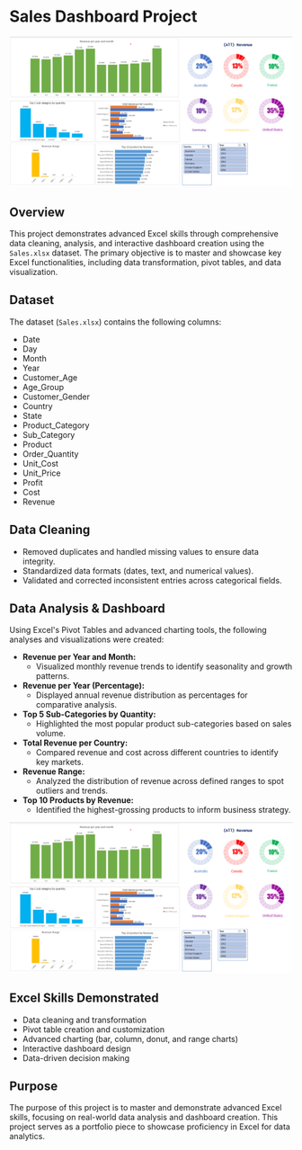 # Sales Dashboard Project
![Sales_Dashboard.png](/../Images/sales_dashboard.png)
## Overview
This project demonstrates advanced Excel skills through comprehensive data cleaning, analysis, and interactive dashboard creation using the `Sales.xlsx` dataset. The primary objective is to master and showcase key Excel functionalities, including data transformation, pivot tables, and data visualization.

## Dataset
The dataset (`Sales.xlsx`) contains the following columns:
- Date
- Day
- Month
- Year
- Customer_Age
- Age_Group
- Customer_Gender
- Country
- State
- Product_Category
- Sub_Category
- Product
- Order_Quantity
- Unit_Cost
- Unit_Price
- Profit
- Cost
- Revenue

## Data Cleaning
- Removed duplicates and handled missing values to ensure data integrity.
- Standardized data formats (dates, text, and numerical values).
- Validated and corrected inconsistent entries across categorical fields.

## Data Analysis & Dashboard
Using Excel's Pivot Tables and advanced charting tools, the following analyses and visualizations were created:

- **Revenue per Year and Month:**
  - Visualized monthly revenue trends to identify seasonality and growth patterns.
- **Revenue per Year (Percentage):**
  - Displayed annual revenue distribution as percentages for comparative analysis.
- **Top 5 Sub-Categories by Quantity:**
  - Highlighted the most popular product sub-categories based on sales volume.
- **Total Revenue per Country:**
  - Compared revenue and cost across different countries to identify key markets.
- **Revenue Range:**
  - Analyzed the distribution of revenue across defined ranges to spot outliers and trends.
- **Top 10 Products by Revenue:**
  - Identified the highest-grossing products to inform business strategy.

![Sales_Dashboard.png](/../Images/sales_dashboard.png)

## Excel Skills Demonstrated
- Data cleaning and transformation
- Pivot table creation and customization
- Advanced charting (bar, column, donut, and range charts)
- Interactive dashboard design
- Data-driven decision making

## Purpose
The purpose of this project is to master and demonstrate advanced Excel skills, focusing on real-world data analysis and dashboard creation. This project serves as a portfolio piece to showcase proficiency in Excel for data analytics.


